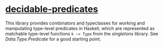# [decidable-predicates][]

[decidable-predicates]: https://mstksg.github.io/decidable-predicates/

This library provides combinators and typeclasses for working and manipulating
type-level predicates in Haskell, which are represented as matchable type-level
functions `k ~> Type` from the *singletons* library.  See *Data.Type.Predicate*
for a good starting point.


